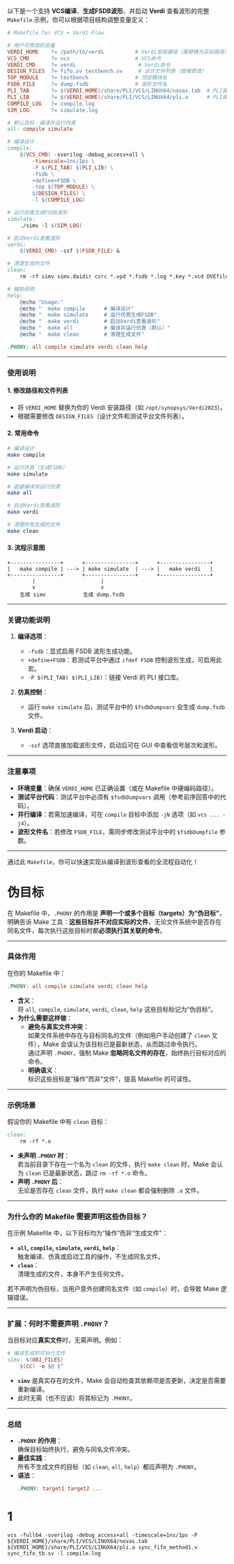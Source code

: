 以下是一个支持 **VCS编译**、**生成FSDB波形**、并启动 **Verdi** 查看波形的完整 `Makefile` 示例，你可以根据项目结构调整变量定义：

```makefile
# Makefile for VCS + Verdi Flow

# 用户可修改的变量
VERDI_HOME    ?= /path/to/verdi          # Verdi安装路径（需替换为实际路径）
VCS_CMD       ?= vcs                     # VCS命令
VERDI_CMD     ?= verdi                    # Verdi命令
DESIGN_FILES  ?= fifo.sv testbench.sv     # 设计文件列表（按需修改）
TOP_MODULE    ?= testbench               # 顶层模块名
FSDB_FILE     ?= dump.fsdb               # 波形文件名
PLI_TAB       ?= $(VERDI_HOME)/share/PLI/VCS/LINUX64/novas.tab  # PLI接口文件
PLI_LIB       ?= $(VERDI_HOME)/share/PLI/VCS/LINUX64/pli.a      # PLI库文件
COMPILE_LOG   ?= compile.log
SIM_LOG       ?= simulate.log

# 默认目标：编译并运行仿真
all: compile simulate

# 编译设计
compile:
	$(VCS_CMD) -sverilog -debug_access+all \
		-timescale=1ns/1ps \
		-P $(PLI_TAB) $(PLI_LIB) \
		-fsdb \
		+define+FSDB \
		-top $(TOP_MODULE) \
		$(DESIGN_FILES) \
		-l $(COMPILE_LOG)

# 运行仿真生成FSDB波形
simulate:
	./simv -l $(SIM_LOG)

# 启动Verdi查看波形
verdi:
	$(VERDI_CMD) -ssf $(FSDB_FILE) &

# 清理生成的文件
clean:
	rm -rf simv simv.daidir csrc *.vpd *.fsdb *.log *.key *.vcd DVEfiles

# 辅助说明
help:
	@echo "Usage:"
	@echo "  make compile      # 编译设计"
	@echo "  make simulate     # 运行仿真生成FSDB"
	@echo "  make verdi        # 启动Verdi查看波形"
	@echo "  make all          # 编译并运行仿真（默认）"
	@echo "  make clean        # 清理生成文件"

.PHONY: all compile simulate verdi clean help
```

---

### **使用说明**

#### 1. **修改路径和文件列表**
- 将 `VERDI_HOME` 替换为你的 Verdi 安装路径（如 `/opt/synopsys/Verdi2023`）。
- 根据需要修改 `DESIGN_FILES`（设计文件和测试平台文件列表）。

#### 2. **常用命令**
```bash
# 编译设计
make compile

# 运行仿真（生成FSDB）
make simulate

# 直接编译并运行仿真
make all

# 启动Verdi查看波形
make verdi

# 清理所有生成的文件
make clean
```

#### 3. **流程示意图**
```
+----------------+      +----------------+      +----------------+
|   make compile | ---> | make simulate  | ---> |   make verdi   |
+----------------+      +----------------+      +----------------+
        |                     |
        v                     v
    生成 simv            生成 dump.fsdb
```

---

### **关键功能说明**

1. **编译选项**：
   - `-fsdb`：显式启用 FSDB 波形生成功能。
   - `+define+FSDB`：若测试平台中通过 `ifdef FSDB` 控制波形生成，可启用此宏。
   - `-P $(PLI_TAB) $(PLI_LIB)`：链接 Verdi 的 PLI 接口库。

2. **仿真控制**：
   - 运行 `make simulate` 后，测试平台中的 `$fsdbDumpvars` 会生成 `dump.fsdb` 文件。

3. **Verdi 启动**：
   - `-ssf` 选项直接加载波形文件，启动后可在 GUI 中查看信号层次和波形。

---

### **注意事项**

- **环境变量**：确保 `VERDI_HOME` 已正确设置（或在 Makefile 中硬编码路径）。
- **测试平台代码**：测试平台中必须有 `$fsdbDumpvars` 调用（参考前序回答中的代码）。
- **并行编译**：若需加速编译，可在 `compile` 目标中添加 `-jN` 选项（如 `vcs ... -j4`）。
- **波形文件名**：若修改 `FSDB_FILE`，需同步修改测试平台中的 `$fsdbDumpfile` 参数。

---

通过此 `Makefile`，你可以快速实现从编译到波形查看的全流程自动化！



# 伪目标

在 Makefile 中，`.PHONY` 的作用是 **声明一个或多个目标（targets）为“伪目标”**，明确告诉 Make 工具：**这些目标并不对应实际的文件**，无论文件系统中是否存在同名文件，每次执行这些目标时都**必须执行其关联的命令**。

---

### **具体作用**
在你的 Makefile 中：
```makefile
.PHONY: all compile simulate verdi clean help
```
- **含义**：  
  将 `all`, `compile`, `simulate`, `verdi`, `clean`, `help` 这些目标标记为“伪目标”。  
- **为什么需要这样做**：  
  - **避免与真实文件冲突**：  
    如果文件系统中存在与目标同名的文件（例如用户手动创建了 `clean` 文件），Make 会误认为该目标已是最新状态，从而跳过命令执行。  
    通过声明 `.PHONY`，强制 Make **忽略同名文件的存在**，始终执行目标对应的命令。  
  - **明确语义**：  
    标识这些目标是“操作”而非“文件”，提高 Makefile 的可读性。

---

### **示例场景**
假设你的 Makefile 中有 `clean` 目标：
```makefile
clean:
    rm -rf *.o
```
- **未声明 `.PHONY` 时**：  
  若当前目录下存在一个名为 `clean` 的文件，执行 `make clean` 时，Make 会认为 `clean` 已是最新状态，跳过 `rm -rf *.o` 命令。  
- **声明 `.PHONY` 后**：  
  无论是否存在 `clean` 文件，执行 `make clean` 都会强制删除 `.o` 文件。

---

### **为什么你的 Makefile 需要声明这些伪目标？**
在示例 Makefile 中，以下目标均为“操作”而非“生成文件”：
- **`all`, `compile`, `simulate`, `verdi`, `help`**：  
  触发编译、仿真或启动工具的操作，不生成同名文件。  
- **`clean`**：  
  清理生成的文件，本身不产生任何文件。

若不声明为伪目标，当用户意外创建同名文件（如 `compile`）时，会导致 Make 逻辑错误。

---

### **扩展：何时不需要声明 `.PHONY`？**
当目标对应**真实文件**时，无需声明。例如：
```makefile
# 编译生成的可执行文件
simv: $(OBJ_FILES)
    $(CC) -o $@ $^
```
- **`simv`** 是真实存在的文件，Make 会自动检查其依赖项是否更新，决定是否需要重新编译。  
- 此时无需（也不应该）将其标记为 `.PHONY`。

---

### **总结**
- **`.PHONY` 的作用**：  
  确保目标始终执行，避免与同名文件冲突。  
- **最佳实践**：  
  所有不生成文件的目标（如 `clean`, `all`, `help`）都应声明为 `.PHONY`。  
- **语法**：  
  ```makefile
  .PHONY: target1 target2 ...
  ```





# 1

```
vcs -full64 -sverilog -debug_access+all -timescale=1ns/1ps -P ${VERDI_HOME}/share/PLI/VCS/LINUX64/novas.tab ${VERDI_HOME}/share/PLI/VCS/LINUX64/pli.a sync_fifo_method1.v sync_fifo_tb.sv -l compile.log

```

